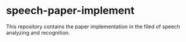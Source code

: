 # speech-paper-implement
This repository contains the paper implementation in the filed of speech analyzing and recognition.
